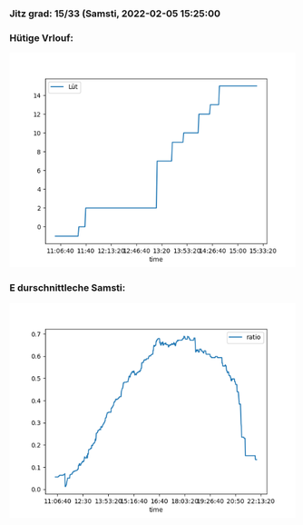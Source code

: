 ### Jitz grad: 15/33 (Samsti, 2022-02-05 15:25:00

### Hütige Vrlouf:
![Graph](Today.png)

### E durschnittleche Samsti:
![Graph](Samsti.png)